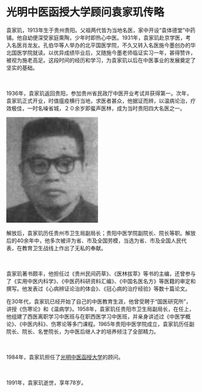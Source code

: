 # 光明中医函授大学顾问袁家玑传略

袁家玑，1913年生于贵州贵阳。父祖两代皆为当地名医，家中开设“袁体德堂”中药铺。他自幼便深受家庭熏陶，少年时即热心中医。1931年，袁家玑赴京学医，考入名医肖龙友。孔伯华等人举办的北平国医学院，不久又转入名医施今墨创办的华北国医学院就读。以优异成绩毕业后，又随施今墨老师临证实习一年，甚得赞许，被视为施老高足。这段时间的经历和学习，为袁家玑以后在中医事业的发展奠定了坚实的基础。

　　

1936年，袁家玑返回贵阳，参加贵州省民政厅中医开业考试并获得第一。次年，袁家玑正式开业，时值瘟疫横行当地，求医者甚众，他据证而辨，以温病论治，疗效极佳，一时名噪省城，２０余岁即蜚声医林，成为当时贵阳四大名医之一。



![光明中医函授大学顾问袁家玑传略](img/201906031401453d0480.png)

解放后，袁家玑历任贵州市卫生局副局长；贵阳中医学院副院长、院长等职。解放后的40余年中，他多次被评为省、市及全国劳模，当选为省、市及全国人民代表，在教育卫生战线上作出了无私的奉献。

　　

袁家玑著书颇丰，他担任过《贵州民间药草》、《医林拔萃》等书的主编，还曾参与了《实用中医内科学》、《中医药科研资料汇编》、《中国名医名方》等医籍的审定和撰写。他发表过《心病辨证论治的体会》、《冠心病的治疗经验》等数十篇论文。



在30年代，袁家玑已经开始了自己的中医教育生涯，他曾受聘于“国医研究所”，讲授《伤寒论》和《温病学》。1958年，袁家玑任贵阳市卫生局副局长，在任上，他组建了西医离职学习中医班与在职西医学习中医班，并亲身讲述过《中医学概论》、《中医内科》、伤寒论等多门课程。1965年贵阳中医学院成立，袁家玑历任副院长、院长、名誉院长，为中医后继人才的培养倾注了全部精力。

　　

1984年，袁家玑担任了[光明中医函授大学](http://www.gmzywx.com/)的顾问。

　　

1991年，袁家玑逝世，享年78岁。